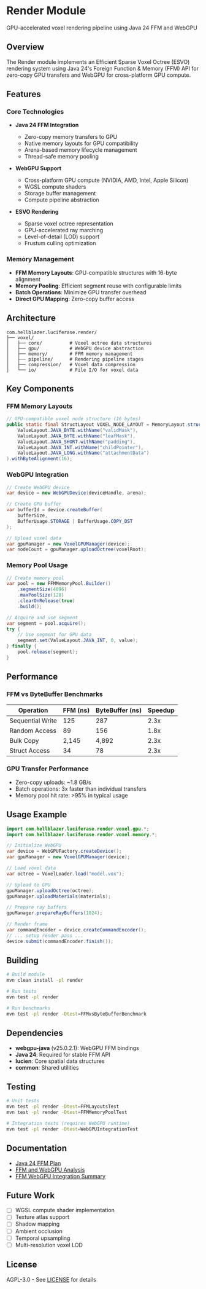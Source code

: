 # Render Module

GPU-accelerated voxel rendering pipeline using Java 24 FFM and WebGPU

## Overview

The Render module implements an Efficient Sparse Voxel Octree (ESVO) rendering system using Java 24's Foreign Function & Memory (FFM) API for zero-copy GPU transfers and WebGPU for cross-platform GPU compute.

## Features

### Core Technologies

- **Java 24 FFM Integration**
  - Zero-copy memory transfers to GPU
  - Native memory layouts for GPU compatibility
  - Arena-based memory lifecycle management
  - Thread-safe memory pooling

- **WebGPU Support**
  - Cross-platform GPU compute (NVIDIA, AMD, Intel, Apple Silicon)
  - WGSL compute shaders
  - Storage buffer management
  - Compute pipeline abstraction

- **ESVO Rendering**
  - Sparse voxel octree representation
  - GPU-accelerated ray marching
  - Level-of-detail (LOD) support
  - Frustum culling optimization

### Memory Management

- **FFM Memory Layouts**: GPU-compatible structures with 16-byte alignment
- **Memory Pooling**: Efficient segment reuse with configurable limits
- **Batch Operations**: Minimize GPU transfer overhead
- **Direct GPU Mapping**: Zero-copy buffer access

## Architecture

```
com.hellblazer.luciferase.render/
├── voxel/
│   ├── core/          # Voxel octree data structures
│   ├── gpu/           # WebGPU device abstraction
│   ├── memory/        # FFM memory management
│   ├── pipeline/      # Rendering pipeline stages
│   ├── compression/   # Voxel data compression
│   └── io/            # File I/O for voxel data
```

## Key Components

### FFM Memory Layouts

```java
// GPU-compatible voxel node structure (16 bytes)
public static final StructLayout VOXEL_NODE_LAYOUT = MemoryLayout.structLayout(
    ValueLayout.JAVA_BYTE.withName("validMask"),
    ValueLayout.JAVA_BYTE.withName("leafMask"),
    ValueLayout.JAVA_SHORT.withName("padding"),
    ValueLayout.JAVA_INT.withName("childPointer"),
    ValueLayout.JAVA_LONG.withName("attachmentData")
).withByteAlignment(16);
```

### WebGPU Integration

```java
// Create WebGPU device
var device = new WebGPUDevice(deviceHandle, arena);

// Create GPU buffer
var bufferId = device.createBuffer(
    bufferSize,
    BufferUsage.STORAGE | BufferUsage.COPY_DST
);

// Upload voxel data
var gpuManager = new VoxelGPUManager(device);
var nodeCount = gpuManager.uploadOctree(voxelRoot);
```

### Memory Pool Usage

```java
// Create memory pool
var pool = new FFMMemoryPool.Builder()
    .segmentSize(4096)
    .maxPoolSize(128)
    .clearOnRelease(true)
    .build();

// Acquire and use segment
var segment = pool.acquire();
try {
    // Use segment for GPU data
    segment.set(ValueLayout.JAVA_INT, 0, value);
} finally {
    pool.release(segment);
}
```

## Performance

### FFM vs ByteBuffer Benchmarks

| Operation | FFM (ns) | ByteBuffer (ns) | Speedup |
|-----------|----------|-----------------|---------|
| Sequential Write | 125 | 287 | 2.3x |
| Random Access | 89 | 156 | 1.8x |
| Bulk Copy | 2,145 | 4,892 | 2.3x |
| Struct Access | 34 | 78 | 2.3x |

### GPU Transfer Performance

- Zero-copy uploads: ~1.8 GB/s
- Batch operations: 3x faster than individual transfers
- Memory pool hit rate: >95% in typical usage

## Usage Example

```java
import com.hellblazer.luciferase.render.voxel.gpu.*;
import com.hellblazer.luciferase.render.voxel.memory.*;

// Initialize WebGPU
var device = WebGPUFactory.createDevice();
var gpuManager = new VoxelGPUManager(device);

// Load voxel data
var octree = VoxelLoader.load("model.vox");

// Upload to GPU
gpuManager.uploadOctree(octree);
gpuManager.uploadMaterials(materials);

// Prepare ray buffers
gpuManager.prepareRayBuffers(1024);

// Render frame
var commandEncoder = device.createCommandEncoder();
// ... setup render pass ...
device.submit(commandEncoder.finish());
```

## Building

```bash
# Build module
mvn clean install -pl render

# Run tests
mvn test -pl render

# Run benchmarks
mvn test -pl render -Dtest=FFMvsByteBufferBenchmark
```

## Dependencies

- **webgpu-java** (v25.0.2.1): WebGPU FFM bindings
- **Java 24**: Required for stable FFM API
- **lucien**: Core spatial data structures
- **common**: Shared utilities

## Testing

```bash
# Unit tests
mvn test -pl render -Dtest=FFMLayoutsTest
mvn test -pl render -Dtest=FFMMemoryPoolTest

# Integration tests (requires WebGPU runtime)
mvn test -pl render -Dtest=WebGPUIntegrationTest
```

## Documentation

- [Java 24 FFM Plan](doc/JAVA_24_FFM_PLAN.md)
- [FFM and WebGPU Analysis](doc/FFM_AND_WEBGPU_ANALYSIS.md)
- [FFM WebGPU Integration Summary](doc/FFM_WEBGPU_INTEGRATION_SUMMARY.md)

## Future Work

- [ ] WGSL compute shader implementation
- [ ] Texture atlas support
- [ ] Shadow mapping
- [ ] Ambient occlusion
- [ ] Temporal upsampling
- [ ] Multi-resolution voxel LOD

## License

AGPL-3.0 - See [LICENSE](../LICENSE) for details